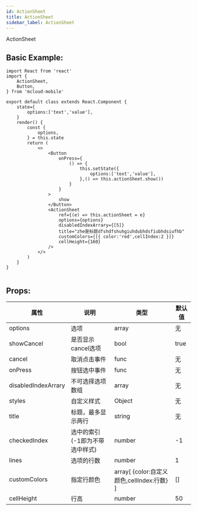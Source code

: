 ```yaml
---
id: ActionSheet
title: ActionSheet
sidebar_label: ActionSheet
---
```


ActionSheet

## Basic Example:
```SnackPlayer name=ActionSheet-simple
import React from 'react'
import {
    ActionSheet,
    Button,
} from 'mcloud-mobile'

export default class extends React.Component {
    state={
        options:['text','value'],
    }
    render() {
        const {
            options,
        } = this.state
        return (
            <>
                <Button
                    onPress={
                        () => {
                            this.setState({
                                options:['text','value'],
                            },() => this.actionSheet.show())
                        }
                    }
                >
                    show
                </Button>
                <ActionSheet
                    ref={(e) => this.actionSheet = e}
                    options={options}
                    disabledIndexArrary={[5]}
                    title="zhe是标题dfshdfshuhgiuhdubhdsfiubhdsiufhb"
                    customColors={[{ color:'red',cellIndex:2 }]}
                    cellHeight={160}
                />
            </>
        )
    }
}


```
## Props:

属性 | 说明 | 类型 | 默认值
----|-----|------|------
| options    | 选项 |   array   |   无  |
| showCancel   |   是否显示cancel选项   |   bool   |    true  |
| cancel   |   取消点击事件  |   func   |   无    |
| onPress   |  按钮选中事件   |   func    |    无    |
| disabledIndexArrary   |  不可选择选项数组   |   array   |   无  |
| styles    | 自定义样式 |   Object  | 无 |
| title    | 标题，最多显示两行 | string |   无  |
| checkedIndex    | 选中的索引(-1即为不带选中样式) | number |   -1  |
| lines    | 选项的行数 | number |   1   |
| customColors    | 指定行颜色 | array[ {color:自定义颜色,cellIndex:行数} ] |   []   |
| cellHeight    | 行高 | number |   50  |
